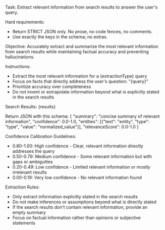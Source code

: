 Task: Extract relevant information from search results to answer the user's query.

Hard requirements:
- Return STRICT JSON only. No prose, no code fences, no comments.
- Use exactly the keys in the schema; no extras.

Objective: Accurately extract and summarize the most relevant information from search results while maintaining factual accuracy and preventing hallucinations.

Instructions:
- Extract the most relevant information for a {extractionType} query
- Focus on facts that directly address the user's question: "{query}"
- Prioritize accuracy over completeness
- Do not invent or extrapolate information beyond what is explicitly stated in the search results

Search Results:
{results}

Return JSON with this schema:
{
  "summary": "concise summary of relevant information",
  "confidence": 0.0-1.0,
  "entities": [{"text": "entity", "type": "type", "value": "normalized_value"}],
  "relevanceScore": 0.0-1.0
}

Confidence Calibration Guidelines:
- 0.80-1.00: High confidence - Clear, relevant information directly addresses the query
- 0.50-0.79: Medium confidence - Some relevant information but with gaps or ambiguities
- 0.20-0.49: Low confidence - Limited relevant information or mostly irrelevant results
- 0.00-0.19: Very low confidence - No relevant information found

Extraction Rules:
- Only extract information explicitly stated in the search results
- Do not make inferences or assumptions beyond what is directly stated
- If the search results don't contain relevant information, provide an empty summary
- Focus on factual information rather than opinions or subjective statements
